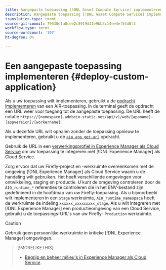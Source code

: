 ```yaml
---
title: Aangepaste toepassing [!DNL Asset Compute Service] implementeren.
description: Aangepaste toepassing [!DNL Asset Compute Service] implementeren.
translation-type: tm+mt
source-git-commit: 79630efa8cee2c8919d11e9bb3c14ee4ef54d0f3
workflow-type: tm+mt
source-wordcount: '197'
ht-degree: 0%

---
```



# Een aangepaste toepassing implementeren {#deploy-custom-application}

Als u uw toepassing wilt implementeren, gebruikt u de [opdracht Implementeren](https://github.com/adobe/aio-cli#aio-appdeploy) van een AIR-toepassing. In de terminal geeft de opdracht een URL weer voor toegang tot de aangepaste toepassing. De URL heeft de notatie `https://[namespace].adobeio-static.net/api/v1/web/[appname]-[appversion]/[workername]`.

Als u dezelfde URL wilt ophalen zonder de toepassing opnieuw te implementeren, gebruikt u de [`aio app get-url`](https://github.com/adobe/aio-cli#aio-appget-url-action) opdracht.

Gebruik de URL in een [verwerkingsprofiel in Experience Manager als Cloud Service](https://experienceleague.adobe.com/docs/experience-manager-cloud-service/assets/manage/asset-microservices-configure-and-use.html) om uw toepassing te integreren met [!DNL Experience Manager] als Cloud Service.

Zorg ervoor dat uw Firefly-project en -werkruimte overeenkomen met de omgeving [!DNL Experience Manager] als Cloud Service waarin u de handeling wilt gebruiken. Het heeft verschillende omgevingen voor ontwikkeling, staging en productie. U kunt de omgeving controleren door de `AIO_runtime_*` referenties te controleren die in het ENV-bestand zijn gedefinieerd in de hoofdmap van uw Firefly-toepassing. Als u bijvoorbeeld wilt implementeren in een `Stage` werkruimte, `AIO_runtime_namespace` heeft de werkruimte de indeling `xxxxxx_xxxxxxxxx_stage`. Als u wilt integreren met [!DNL Experience Manager] een productieomgeving van een Cloud Service, gebruikt u de toepassings-URL&#39;s van uw Firefly- `Production` werkruimte.

>[!CAUTION]
>
>Gebruik geen persoonlijke werkruimte in kritieke [!DNL Experience Manager] omgevingen.

>[!MORELIKETHIS]
>
>* [Begrijp en beheer milieu&#39;s in Experience Manager als Cloud Service](https://experienceleague.adobe.com/docs/experience-manager-cloud-service/implementing/using-cloud-manager/manage-environments.html).

